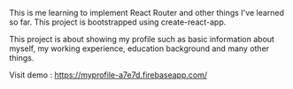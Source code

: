 This is me learning to implement React Router and other things I've learned so far.
This project is bootstrapped using create-react-app.

This project is about showing my profile such as basic information about myself, my working experience, education background and many other things.

Visit demo : https://myprofile-a7e7d.firebaseapp.com/
